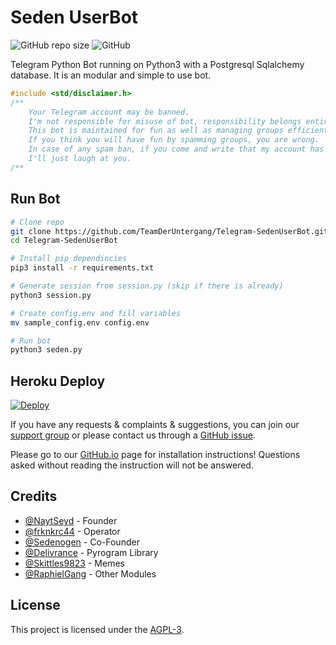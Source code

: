 Seden UserBot
==

![GitHub repo size](https://img.shields.io/github/repo-size/TeamDerUntergang/Telegram-SedenUserBot?color=red&style=plastic)
![GitHub](https://img.shields.io/github/license/TeamDerUntergang/Telegram-SedenUserBot?color=red&style=plastic)

Telegram Python Bot running on Python3 with a Postgresql Sqlalchemy database. It is an modular and simple to use bot.

```c
#include <std/disclaimer.h>
/**
    Your Telegram account may be banned.
    I'm not responsible for misuse of bot, responsibility belongs entirely to user.
    This bot is maintained for fun as well as managing groups efficiently.
    If you think you will have fun by spamming groups, you are wrong.
    In case of any spam ban, if you come and write that my account has been banned,
    I'll just laugh at you.
/**
```
## Run Bot
```bash
# Clone repo
git clone https://github.com/TeamDerUntergang/Telegram-SedenUserBot.git
cd Telegram-SedenUserBot

# Install pip dependincies
pip3 install -r requirements.txt

# Generate session from session.py (skip if there is already)
python3 session.py

# Create config.env and fill variables
mv sample_config.env config.env

# Run bot
python3 seden.py
```

## Heroku Deploy
[![Deploy](https://www.herokucdn.com/deploy/button.svg)](https://heroku.com/deploy?template=https://github.com/TeamDerUntergang/Telegram-SedenUserBot/tree/seden)

If you have any requests & complaints & suggestions, you can join our [support group](https://t.me/SedenUserBotSupport) or please contact us through a [GitHub issue](https://github.com/TeamDerUntergang/Telegram-SedenUserBot/issues).

Please go to our [GitHub.io](https://teamderuntergang.github.io/pyrogram.html) page for installation instructions! Questions asked without reading the instruction will not be answered.

## Credits
*   [@NaytSeyd](https://github.com/NaytSeyd) - Founder
*   [@frknkrc44](https://github.com/frknkrc44) - Operator
*   [@Sedenogen](https://github.com/ciyanogen) - Co-Founder
*   [@Delivrance](https://github.com/pyrogram/pyrogram) - Pyrogram Library
*   [@Skittles9823](https://github.com/skittles9823) - Memes
*   [@RaphielGang](https://github.com/raphielgang) - Other Modules

## License

This project is licensed under the [AGPL-3](https://www.gnu.org/licenses/agpl-3.0.html).
